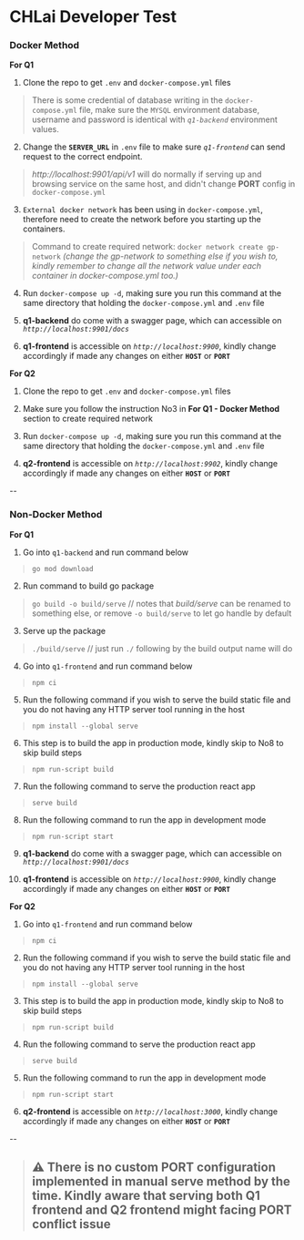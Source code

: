 # CHLai Developer Test

### Docker Method

**For Q1**

1. Clone the repo to get `.env` and `docker-compose.yml` files
> There is some credential of database writing in the `docker-compose.yml` file, make sure the ``MYSQL`` environment database, username and password is identical with *`q1-backend`* environment values. 

2. Change the **`SERVER_URL`** in `.env` file to make sure *`q1-frontend`* can send request to the correct endpoint.
> *http://localhost:9901/api/v1* will do normally if serving up and browsing service on the same host, and didn't change **PORT** config in `docker-compose.yml`

3. `External docker network` has been using in `docker-compose.yml`, therefore need to create the network before you starting up the containers.
> Command to create required network: `docker network create gp-network` *(change the gp-network to something else if you wish to, kindly remember to change all the network value under each container in docker-compose.yml too.)*

4. Run `docker-compose up -d`, making sure you run this command at the same directory that holding the `docker-compose.yml` and `.env` file

5. **q1-backend** do come with a swagger page, which can accessible on *`http://localhost:9901/docs`*

6. **q1-frontend** is accessible on *`http://localhost:9900`*, kindly change accordingly if made any changes on either **`HOST`** or **`PORT`**


**For Q2**

1. Clone the repo to get `.env` and `docker-compose.yml` files

2. Make sure you follow the instruction No3 in **For Q1 - Docker Method** section to create required network

3. Run `docker-compose up -d`, making sure you run this command at the same directory that holding the `docker-compose.yml` and `.env` file

4. **q2-frontend** is accessible on *`http://localhost:9902`*, kindly change accordingly if made any changes on either **`HOST`** or **`PORT`**

--

### Non-Docker Method

**For Q1**

1. Go into `q1-backend` and run command below
> `go mod download`

2. Run command to build go package
> `go build -o build/serve` // notes that *build/serve* can be renamed to something else, or remove `-o build/serve` to let go handle by default

3. Serve up the package
> `./build/serve` // just run `./` following by the build output name will do

4. Go into `q1-frontend` and run command below
> `npm ci`

5. Run the following command if you wish to serve the build static file and you do not having any HTTP server tool running in the host
> `npm install --global serve`

6. This step is to build the app in production mode, kindly skip to No8 to skip build steps
> `npm run-script build`

7. Run the following command to serve the production react app
> `serve build`

8. Run the following command to run the app in development mode
> `npm run-script start`

9. **q1-backend** do come with a swagger page, which can accessible on *`http://localhost:9901/docs`*

10. **q1-frontend** is accessible on *`http://localhost:9900`*, kindly change accordingly if made any changes on either **`HOST`** or **`PORT`**


**For Q2**

1. Go into `q1-frontend` and run command below
> `npm ci`

2. Run the following command if you wish to serve the build static file and you do not having any HTTP server tool running in the host
> `npm install --global serve`

3. This step is to build the app in production mode, kindly skip to No8 to skip build steps
> `npm run-script build`

4. Run the following command to serve the production react app
> `serve build`

5. Run the following command to run the app in development mode
> `npm run-script start`

6. **q2-frontend** is accessible on *`http://localhost:3000`*, kindly change accordingly if made any changes on either **`HOST`** or **`PORT`**

--

> ## :warning: There is no custom PORT configuration implemented in manual serve method by the time. Kindly aware that serving both Q1 frontend and Q2 frontend might facing PORT conflict issue